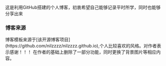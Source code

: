 这是利用GitHub搭建的个人博客，初衷希望自己能够记录平时所学，同时也能够分享出来
<h3> 博客来源 </h3>
博客模板来源于[该开源博客项目](https://github.com/nilzzzz/nilzzzz.github.io),个人比较喜欢的风格。对作者表示感谢！！！
在作者的基础上删除了一部分功能，同时更换了背景图片等相应内容。 
